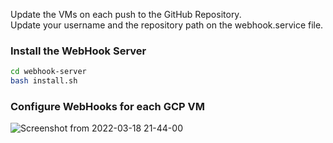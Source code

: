 Update the VMs on each push to the GitHub Repository.<br>
Update your username and the repository path on the webhook.service file.

### Install the WebHook Server

```bash
cd webhook-server
bash install.sh
```

### Configure WebHooks for each GCP VM

![Screenshot from 2022-03-18 21-44-00](https://user-images.githubusercontent.com/32504465/159041091-111d443b-987a-4f69-b9b3-4b8e0e136482.png)
